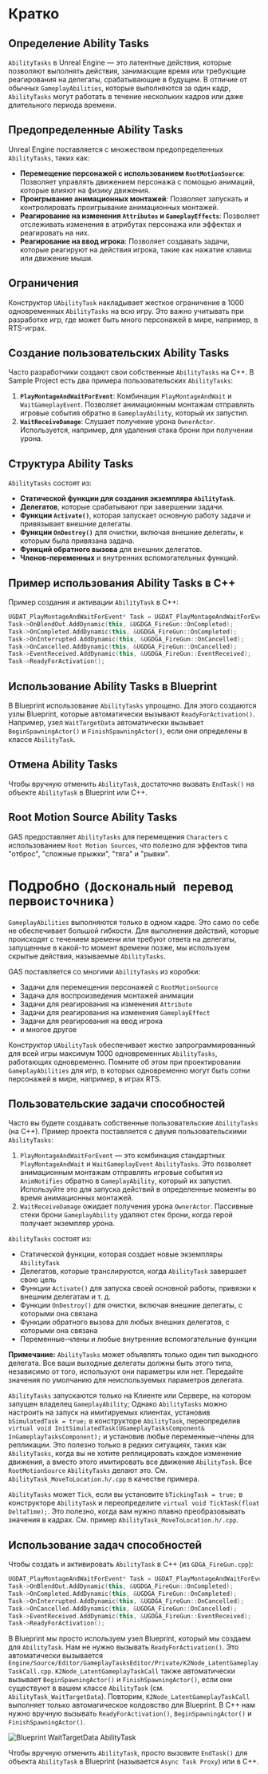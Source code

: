 # Кратко

## Определение Ability Tasks

`AbilityTasks` в Unreal Engine — это латентные действия, которые позволяют выполнять действия, занимающие время или требующие реагирования на делегаты, срабатывающие в будущем. В отличие от обычных `GameplayAbilities`, которые выполняются за один кадр, `AbilityTasks` могут работать в течение нескольких кадров или даже длительного периода времени.

## Предопределенные Ability Tasks

Unreal Engine поставляется с множеством предопределенных `AbilityTasks`, таких как:
- **Перемещение персонажей с использованием `RootMotionSource`**: Позволяет управлять движением персонажа с помощью анимаций, которые влияют на физику движения.
- **Проигрывание анимационных монтажей**: Позволяет запускать и контролировать проигрывание анимационных монтажей.
- **Реагирование на изменения `Attributes` и `GameplayEffects`**: Позволяет отслеживать изменения в атрибутах персонажа или эффектах и реагировать на них.
- **Реагирование на ввод игрока**: Позволяет создавать задачи, которые реагируют на действия игрока, такие как нажатие клавиш или движение мыши.

## Ограничения

Конструктор `UAbilityTask` накладывает жесткое ограничение в 1000 одновременных `AbilityTasks` на всю игру. Это важно учитывать при разработке игр, где может быть много персонажей в мире, например, в RTS-играх.

## Создание пользовательских Ability Tasks

Часто разработчики создают свои собственные `AbilityTasks` на C++. В Sample Project есть два примера пользовательских `AbilityTasks`:
1. **`PlayMontageAndWaitForEvent`**: Комбинация `PlayMontageAndWait` и `WaitGameplayEvent`. Позволяет анимационным монтажам отправлять игровые события обратно в `GameplayAbility`, который их запустил.
2. **`WaitReceiveDamage`**: Слушает получение урона `OwnerActor`. Используется, например, для удаления стака брони при получении урона.

## Структура Ability Tasks

`AbilityTasks` состоят из:
- **Статической функции для создания экземпляра `AbilityTask`**.
- **Делегатов**, которые срабатывают при завершении задачи.
- **Функции `Activate()`**, которая запускает основную работу задачи и привязывает внешние делегаты.
- **Функции `OnDestroy()`** для очистки, включая внешние делегаты, к которым была привязана задача.
- **Функций обратного вызова** для внешних делегатов.
- **Членов-переменных** и внутренних вспомогательных функций.

## Пример использования Ability Tasks в C++

Пример создания и активации `AbilityTask` в C++:
```c++
UGDAT_PlayMontageAndWaitForEvent* Task = UGDAT_PlayMontageAndWaitForEvent::PlayMontageAndWaitForEvent(this, NAME_None, MontageToPlay, FGameplayTagContainer(), 1.0f, NAME_None, false, 1.0f);
Task->OnBlendOut.AddDynamic(this, &UGDGA_FireGun::OnCompleted);
Task->OnCompleted.AddDynamic(this, &UGDGA_FireGun::OnCompleted);
Task->OnInterrupted.AddDynamic(this, &UGDGA_FireGun::OnCancelled);
Task->OnCancelled.AddDynamic(this, &UGDGA_FireGun::OnCancelled);
Task->EventReceived.AddDynamic(this, &UGDGA_FireGun::EventReceived);
Task->ReadyForActivation();
```

## Использование Ability Tasks в Blueprint

В Blueprint использование `AbilityTasks` упрощено. Для этого создаются узлы Blueprint, которые автоматически вызывают `ReadyForActivation()`. Например, узел `WaitTargetData` автоматически вызывает `BeginSpawningActor()` и `FinishSpawningActor()`, если они определены в классе `AbilityTask`.

## Отмена Ability Tasks

Чтобы вручную отменить `AbilityTask`, достаточно вызвать `EndTask()` на объекте `AbilityTask` в Blueprint или C++.

## Root Motion Source Ability Tasks

GAS предоставляет `AbilityTasks` для перемещения `Characters` с использованием `Root Motion Sources`, что полезно для эффектов типа "отброс", "сложные прыжки", "тяга" и "рывки".


# Подробно `(Доскональный перевод первоисточника)`

`GameplayAbilities` выполняются только в одном кадре. Это само по себе не обеспечивает большой гибкости. Для выполнения действий, которые происходят с течением времени или требуют ответа на делегаты, запущенные в какой-то момент времени позже, мы используем скрытые действия, называемые `AbilityTasks`.

GAS поставляется со многими `AbilityTasks` из коробки:
* Задачи для перемещения персонажей с `RootMotionSource`
* Задача для воспроизведения монтажей анимации
* Задачи для реагирования на изменения `Attribute`
* Задачи для реагирования на изменения `GameplayEffect`
* Задачи для реагирования на ввод игрока
* и многое другое

Конструктор `UAbilityTask` обеспечивает жестко запрограммированный для всей игры максимум 1000 одновременных `AbilityTasks`, работающих одновременно. Помните об этом при проектировании `GameplayAbilities` для игр, в которых одновременно могут быть сотни персонажей в мире, например, в играх RTS.

## Пользовательские задачи способностей

Часто вы будете создавать собственные пользовательские `AbilityTasks` (на C++). Пример проекта поставляется с двумя пользовательскими `AbilityTasks`:
1. `PlayMontageAndWaitForEvent` — это комбинация стандартных `PlayMontageAndWait` и `WaitGameplayEvent` `AbilityTasks`. Это позволяет анимационным монтажам отправлять игровые события из `AnimNotifies` обратно в `GameplayAbility`, который их запустил. Используйте это для запуска действий в определенные моменты во время анимационных монтажей.
1. `WaitReceiveDamage` ожидает получения урона `OwnerActor`. Пассивные стеки брони `GameplayAbility` удаляют стек брони, когда герой получает экземпляр урона.

`AbilityTasks` состоят из:
* Статической функции, которая создает новые экземпляры `AbilityTask`
* Делегатов, которые транслируются, когда `AbilityTask` завершает свою цель
* Функции `Activate()` для запуска своей основной работы, привязки к внешним делегатам и т. д.
* Функции `OnDestroy()` для очистки, включая внешние делегаты, с которыми она связана
* Функции обратного вызова для любых внешних делегатов, с которыми она связана
* Переменные-члены и любые внутренние вспомогательные функции

**Примечание:** `AbilityTasks` может объявлять только один тип выходного делегата. Все ваши выходные делегаты должны быть этого типа, независимо от того, используют они параметры или нет. Передайте значения по умолчанию для неиспользуемых параметров делегата.

`AbilityTasks` запускаются только на Клиенте или Сервере, на котором запущен владелец `GameplayAbility`; Однако `AbilityTasks` можно настроить на запуск на имитируемых клиентах, установив `bSimulatedTask = true;` в конструкторе `AbilityTask`, переопределив `virtual void InitSimulatedTask(UGameplayTasksComponent& InGameplayTasksComponent);` и установив любые переменные-члены для репликации. Это полезно только в редких ситуациях, таких как `AbilityTasks`, когда вы не хотите реплицировать каждое изменение движения, а вместо этого имитировать все движение `AbilityTask`. Все `RootMotionSource` `AbilityTasks` делают это. См. `AbilityTask_MoveToLocation.h/.cpp` в качестве примера.

`AbilityTasks` может `Tick`, если вы установите `bTickingTask = true;` в конструкторе `AbilityTask` и переопределите `virtual void TickTask(float DeltaTime);`. Это полезно, когда вам нужно плавно преобразовывать значения в кадрах. См. пример `AbilityTask_MoveToLocation.h/.cpp`.

## Использование задач способностей

Чтобы создать и активировать `AbilityTask` в C++ (из `GDGA_FireGun.cpp`):
```c++
UGDAT_PlayMontageAndWaitForEvent* Task = UGDAT_PlayMontageAndWaitForEvent::PlayMontageAndWaitForEvent(this, NAME_None, MontageToPlay, FGameplayTagContainer(), 1.0f, NAME_None, false, 1.0f);
Task->OnBlendOut.AddDynamic(this, &UGDGA_FireGun::OnCompleted);
Task->OnCompleted.AddDynamic(this, &UGDGA_FireGun::OnCompleted);
Task->OnInterrupted.AddDynamic(this, &UGDGA_FireGun::OnCancelled);
Task->OnCancelled.AddDynamic(this, &UGDGA_FireGun::OnCancelled);
Task->EventReceived.AddDynamic(this, &UGDGA_FireGun::EventReceived);
Task->ReadyForActivation();
```

В Blueprint мы просто используем узел Blueprint, который мы создаем для `AbilityTask`. Нам не нужно вызывать `ReadyForActivation()`. Это автоматически вызывается `Engine/Source/Editor/GameplayTasksEditor/Private/K2Node_LatentGameplayTaskCall.cpp`. `K2Node_LatentGameplayTaskCall` также автоматически вызывает `BeginSpawningActor()` и `FinishSpawningActor()`, если они существуют в вашем классе `AbilityTask` (см. `AbilityTask_WaitTargetData`). Повторим, `K2Node_LatentGameplayTaskCall` выполняет только автомагическое колдовство для Blueprint. В C++ нам нужно вручную вызывать `ReadyForActivation()`, `BeginSpawningActor()` и `FinishSpawningActor()`.

![Blueprint WaitTargetData AbilityTask](https://github.com/tranek/GASDocumentation/raw/master/Images/abilitytask.png)

Чтобы вручную отменить `AbilityTask`, просто вызовите `EndTask()` для объекта `AbilityTask` в Blueprint (называется `Async Task Proxy`) или в C++.